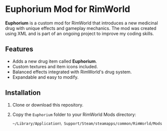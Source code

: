 # Euphorium Mod for RimWorld

**Euphorium** is a custom mod for RimWorld that introduces a new medicinal drug with unique effects and gameplay mechanics. The mod was created using XML and is part of an ongoing project to improve my coding skills.

## Features

- Adds a new drug item called **Euphorium**.
- Custom textures and item icons included.
- Balanced effects integrated with RimWorld's drug system.
- Expandable and easy to modify.

## Installation

1. Clone or download this repository.
2. Copy the `Euphorium` folder to your RimWorld Mods directory:

   ```bash
   ~/Library/Application\ Support/Steam/steamapps/common/RimWorld/Mods/
